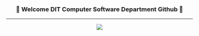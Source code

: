 <div align="center">

### 🐣 Welcome DIT Computer Software Department Github 🐣

<hr>

<a href="https://github.com/DITCSW"><img src="https://hits.seeyoufarm.com/api/count/incr/badge.svg?url=https%3A%2F%2Fgithub.com%2FDITCSW&count_bg=%23000000&title_bg=%23000000&icon=github.svg&icon_color=%23E7E7E7&title=Github&edge_flat=false"/></a>

